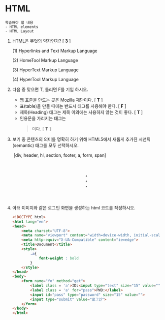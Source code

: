 # HTML

```
학습해야 할 내용
- HTML elements
- HTML Layout
```

1. HTML은 무엇의 약자인가? [ **3** ]

   (1) Hyperlinks and Text Markup Language

   (2) HomeTool Markup Language

   (3) HyperText Markup Language

   (4) HyperTool Markup Language



2. 다음 중 맞으면 T, 틀리면 F를 기입 하시오.
   - 웹 표준을 만드는 곳은 Mozilla 재단이다. [ **T** ]
   - 표(table)을 만들 때에는 반드시 <th> 태그를 사용해야 한다. [ **F** ]
   - 제목(Heading) 태그는 제목 이외에는 사용하지 않는 것이 좋다. [ **T** ]
   - 인용문을 가리키는 태그는 <blockquote> 이다. [ **T** ]



3. 보기 중 콘텐츠의 의미를 명확히 하기 위해 HTML5에서 새롭게 추가된 시맨틱(semantic) 태그를 모두 선택하시오.

   ​						[div, header, hl, section, footer, a, form, span]

   ​						**<header>, <footer>, <section>, <footer>**



4. 아래 이미지와 같은 로그인 화면을 생성하는 html 코드를 작성하시오.

   ```html
   <!DOCTYPE html>
   <html lang="en">
   <head>
       <meta charset="UTF-8">
       <meta name="viewport" content="width=device-width, initial-scale=1.0">
       <meta http-equiv="X-UA-Compatible" content="ie=edge">
       <title>Document</title>
       <style>
           .a{
               font-weight : bold
           }
       </style>
   </head>
   <body>
       <form name="fo" method="get">
           <label class = 'a'>ID:<input type="text" size="15" value=""></label><br>
           <label class = 'a' for="pass">PWD:</label>
           <input id="pass" type="password" size="15" value="">
           <input type="submit" value="로그인">
       </form>
   </body>
   </html>
   ```


